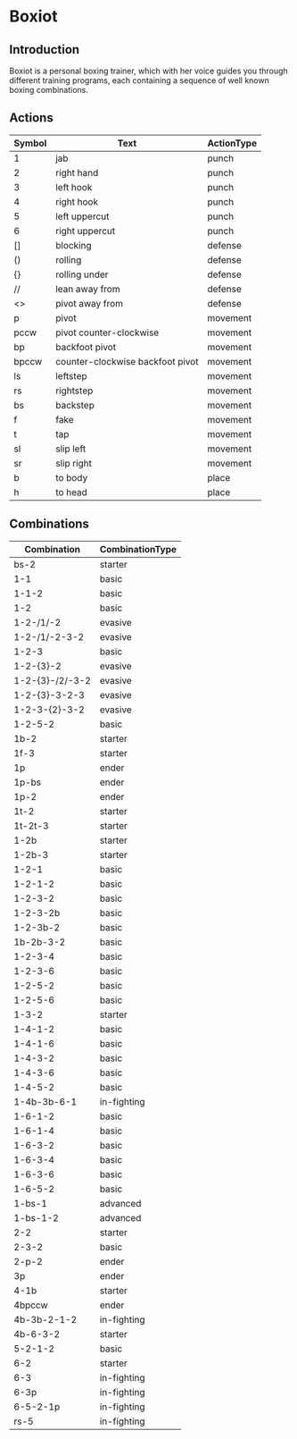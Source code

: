 # Boxiot

## Introduction

Boxiot is a personal boxing trainer, which with her voice guides you through different training programs, each containing a sequence of well known boxing combinations.

## Actions

| Symbol | Text | ActionType |
| --- | --- | --- |
| 1 | jab | punch |
| 2 | right hand | punch |
| 3 | left hook | punch |
| 4 | right hook | punch |
| 5 | left uppercut | punch |
| 6 | right uppercut | punch |
| [] | blocking | defense |
| () | rolling | defense |
| {} | rolling under | defense |
| // | lean away from | defense |
| <> | pivot away from | defense |
| p | pivot | movement |
| pccw | pivot counter-clockwise | movement |
| bp | backfoot pivot | movement |
| bpccw | counter-clockwise backfoot pivot | movement |
| ls | leftstep | movement |
| rs | rightstep | movement |
| bs | backstep | movement |
| f | fake | movement |
| t | tap | movement |
| sl | slip left | movement |
| sr | slip right | movement |
| b | to body | place |
| h | to head | place |

## Combinations

| Combination | CombinationType |
| --- | --- |
| bs-2 | starter |
| 1-1 | basic |
| 1-1-2 | basic |
| 1-2 | basic |
| 1-2-/1/-2 | evasive |
| 1-2-/1/-2-3-2 | evasive |
| 1-2-3 | basic |
| 1-2-{3}-2 | evasive |
| 1-2-{3}-/2/-3-2 | evasive |
| 1-2-{3}-3-2-3 | evasive |
| 1-2-3-{2}-3-2 | evasive |
| 1-2-5-2 | basic |
| 1b-2 | starter |
| 1f-3 | starter |
| 1p | ender |
| 1p-bs | ender |
| 1p-2 | ender |
| 1t-2 | starter |
| 1t-2t-3 | starter |
| 1-2b | starter |
| 1-2b-3 | starter |
| 1-2-1 | basic |
| 1-2-1-2 | basic |
| 1-2-3-2 | basic |
| 1-2-3-2b | basic |
| 1-2-3b-2 | basic |
| 1b-2b-3-2 | basic |
| 1-2-3-4 | basic |
| 1-2-3-6 | basic |
| 1-2-5-2 | basic |
| 1-2-5-6 | basic |
| 1-3-2 | starter |
| 1-4-1-2 | basic |
| 1-4-1-6 | basic |
| 1-4-3-2 | basic |
| 1-4-3-6 | basic |
| 1-4-5-2 | basic |
| 1-4b-3b-6-1 | in-fighting |
| 1-6-1-2 | basic |
| 1-6-1-4 | basic |
| 1-6-3-2 | basic |
| 1-6-3-4 | basic |
| 1-6-3-6 | basic |
| 1-6-5-2 | basic |
| 1-bs-1 | advanced |
| 1-bs-1-2 | advanced |
| 2-2 | starter |
| 2-3-2 | basic |
| 2-p-2 | ender |
| 3p | ender |
| 4-1b | starter |
| 4bpccw | ender |
| 4b-3b-2-1-2 | in-fighting |
| 4b-6-3-2 | starter |
| 5-2-1-2 | basic |
| 6-2 | starter |
| 6-3 | in-fighting |
| 6-3p | in-fighting |
| 6-5-2-1p | in-fighting |
| rs-5 | in-fighting |

